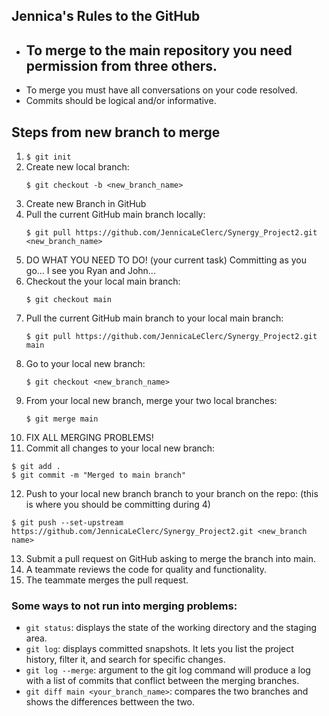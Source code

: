 ## Jennica's Rules to the GitHub
- To merge to the main repository you need permission from three others.
  -  
- To merge you must have all conversations on your code resolved.
- Commits should be logical and/or informative.

## Steps from new branch to merge
1. `$ git init`
2. Create new local branch:
   ```
   $ git checkout -b <new_branch_name>
   ```
3. Create new Branch in GitHub
4. Pull the current GitHub main branch locally:
   ```
   $ git pull https://github.com/JennicaLeClerc/Synergy_Project2.git <new_branch_name>
   ```
5. DO WHAT YOU NEED TO DO! (your current task) Committing as you go... I see you Ryan and John...
6. Checkout the your local main branch:
   ```
   $ git checkout main
   ```
7. Pull the current GitHub main branch to your local main branch:
   ```
   $ git pull https://github.com/JennicaLeClerc/Synergy_Project2.git main
   ```
8. Go to your local new branch:
   ```
   $ git checkout <new_branch_name>
   ```
9. From your local new branch, merge your two local branches:
   ```
   $ git merge main
   ```
10. FIX ALL MERGING PROBLEMS!
11. Commit all changes to your local new branch:
   ```
   $ git add .
   $ git commit -m "Merged to main branch"
   ```
12. Push to your local new branch branch to your branch on the repo: (this is where you should be committing during 4)
   ```
   $ git push --set-upstream https://github.com/JennicaLeClerc/Synergy_Project2.git <new_branch name>
   ```
13. Submit a pull request on GitHub asking to merge the branch into main.
14. A teammate reviews the code for quality and functionality.
15. The teammate merges the pull request.

### Some ways to not run into merging problems:
- `git status`: displays the state of the working directory and the staging area.
- `git log`: displays committed snapshots. It lets you list the project history, filter it, and search for specific changes.
- `git log --merge`: argument to the git log command will produce a log with a list of commits that conflict between the merging branches.
- `git diff main <your_branch_name>`: compares the two branches and shows the differences bettween the two. 
